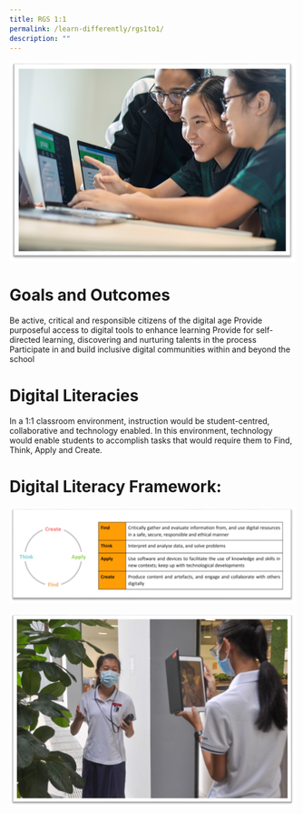 ```yaml
---
title: RGS 1:1
permalink: /learn-differently/rgs1to1/
description: ""
---
```

![](/images/rgs%201-1%20(1).png)
# Goals and Outcomes
Be active, critical and responsible citizens of the digital age
Provide purposeful access to digital tools to enhance learning
Provide for self-directed learning, discovering and nurturing talents in the process
Participate in and build inclusive digital communities within and beyond the school
# 
# Digital Literacies
In a 1:1 classroom environment, instruction would be student-centred, collaborative and technology enabled. In this environment, technology would enable students to accomplish tasks that would require them to Find, Think, Apply and Create.

# Digital Literacy Framework:
![](/images/digital%20literacy%20framework%20(1).png)

![](/images/digital%20literacy_2%20(1).png)